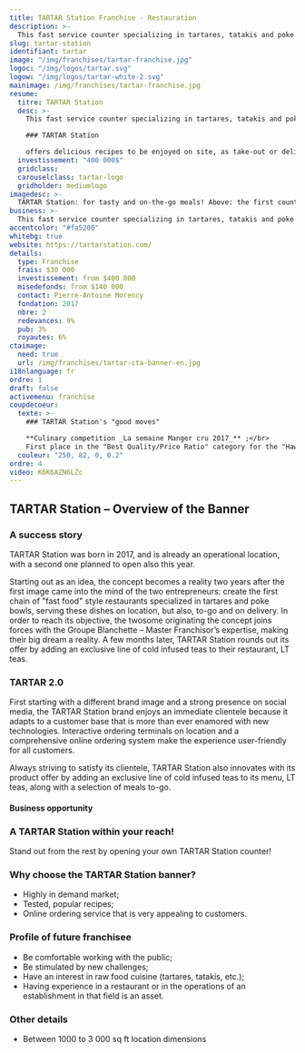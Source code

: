 ```yaml
---
title: TARTAR Station Franchise - Restauration
description: >-
  This fast service counter specializing in tartares, tatakis and poke bowls is your stop for healthy and go meals.
slug: tartar-station
identifiant: tartar
image: "/img/franchises/tartar-franchise.jpg"
logoc: "/img/logos/tartar.svg"
logow: "/img/logos/tartar-white-2.svg"
mainimage: /img/franchises/tartar-franchise.jpg
resume:
  titre: TARTAR Station
  desc: >-
    This fast service counter specializing in tartares, tatakis and poke bowls has quickly become a favorite among amateurs of healthy, on the go meals. At the forefront of the latest food trends, 

    ### TARTAR Station 

    offers delicious recipes to be enjoyed on site, as take-out or delivery; without compromising quality or taste in any way.   
  investissement: "400 000$"
  gridclass: 
  carouselclass: tartar-logo 
  gridholder: mediumlogo
imagedesc: >-
  TARTAR Station: for tasty and on-the-go meals! Above: the first counter of the banner, located in Ste-foy.
business: >-
  This fast service counter specializing in tartares, tatakis and poke bowls has quickly become a favorite among amateurs of healthy, on the go meals. At the forefront of the latest food trends, TARTAR Station offers delicious recipes to be enjoyed on site, as take-out or delivery; without compromising quality or taste in any way. 
accentcolor: "#fa5200"
whitebg: true
website: https://tartarstation.com/
details:
  type: Franchise
  frais: $30 000
  investissement: from $400 000 
  misedefonds: from $140 000
  contact: Pierre-Antoine Morency
  fondation: 2017
  nbre: 2
  redevances: 9%
  pub: 3%
  royautes: 6%
ctaimage: 
  need: true
  url: /img/franchises/tartar-cta-banner-en.jpg
i18nlanguage: fr
ordre: 1
draft: false
activemenu: franchise
coupdecoeur: 
  texte: >-
    ### TARTAR Station's "good moves"

    **Culinary competition _La semaine Manger cru 2017_** ;</br>
    First place in the "Best Quality/Price Ratio" category for the "Hawaiian two-salmon & yogurt tartare mini pokebowl" poke bowl
  couleur: "250, 82, 0, 0.2"
ordre: 4
video: K6K6AZN6LZc
---
```

## TARTAR Station – Overview of the Banner 

### A success story

TARTAR Station was born in 2017, and is already an operational location, with a second one planned to open also this year. 

Starting out as an idea, the concept becomes a reality two years after the first image came into the mind of the two entrepreneurs: create the first chain of "fast food" style restaurants specialized in tartares and poke bowls, serving these dishes on location, but also, to-go and on delivery. In order to reach its objective, the twosome originating the concept joins forces with the Groupe Blanchette – Master Franchisor’s expertise, making their big dream a reality. A few months later, TARTAR Station rounds out its offer by adding an exclusive line of cold infused teas to their restaurant, LT teas.

### TARTAR 2.0

First starting with a different brand image and a strong presence on social media, the TARTAR Station brand enjoys an immediate clientele because it adapts to a customer base that is more than ever enamored with new technologies. Interactive ordering terminals on location and a comprehensive online ordering system make the experience user-friendly for all customers.

Always striving to satisfy its clientele, TARTAR Station also innovates with its product offer by adding an exclusive line of cold infused teas to its menu, LT teas, along with a selection of meals to-go.

#### Business opportunity

### A TARTAR Station within your reach!

Stand out from the rest by opening your own TARTAR Station counter! 

### Why choose the TARTAR Station banner? 

- Highly in demand market;
- Tested, popular recipes; 
- Online ordering service that is very appealing to customers.

### Profile of future franchisee

- Be comfortable working with the public; 
- Be stimulated by new challenges;
- Have an interest in raw food cuisine (tartares, tatakis, etc.);
- Having experience in a restaurant or in the operations of an establishment in that field is an asset.

### Other details

- Between 1000 to 3 000 sq ft location dimensions
